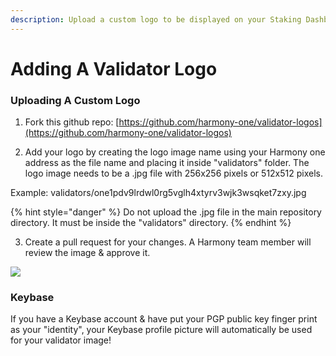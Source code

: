 ```yaml
---
description: Upload a custom logo to be displayed on your Staking Dashboard profile
---
```


# Adding A Validator Logo

### Uploading A Custom Logo <a id="uploading-a-custom-logo"></a>

1. Fork this github repo: [https://github.com/harmony-one/validator-logos](https://github.com/harmony-one/validator-logos)​

2. Add your logo by creating the logo image name using your Harmony one address as the file name and placing it inside "validators" folder. The logo image needs to be a .jpg file with 256x256 pixels or 512x512 pixels.  
  
Example: validators/one1pdv9lrdwl0rg5vglh4xtyrv3wjk3wsqket7zxy.jpg

{% hint style="danger" %}
Do not upload the .jpg file in the main repository directory. It must be inside the "validators" directory.
{% endhint %}

3. Create a pull request for your changes. A Harmony team member will review the image & approve it.

![](https://blobs.gitbook.com/assets%2F-M-IDt7HenNiPUXWT_3k%2F-M1q8Eka44xqHjcC7U5S%2F-M1qUcrcCDBse9V2-zhm%2FScreen%20Shot%202020-03-07%20at%2011.34.55%20AM.png?alt=media&token=1c53a6a9-ce60-414e-9c57-21f9d6e7b731)

### Keybase

If you have a Keybase account & have put your PGP public key finger print as your "identity", your Keybase profile picture will automatically be used for your validator image!

